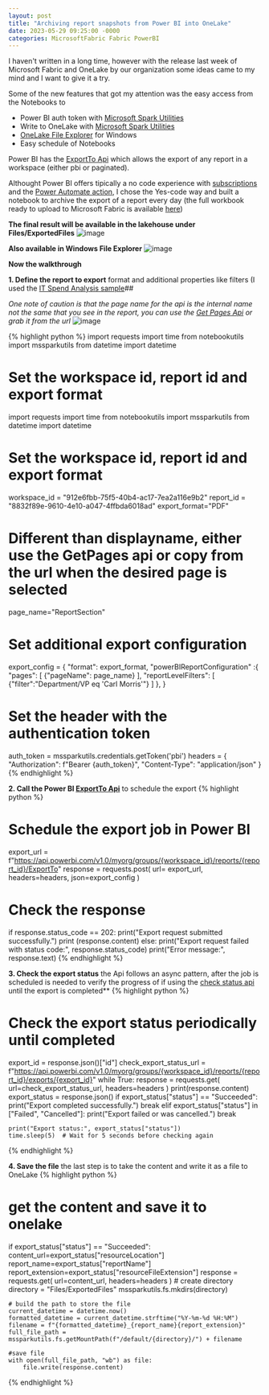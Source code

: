 ```yaml
---
layout: post
title: "Archiving report snapshots from Power BI into OneLake"
date: 2023-05-29 09:25:00 -0000
categories: MicrosoftFabric Fabric PowerBI
---
```


I haven't written in a long time, however with the release last week of Microsoft Fabric and OneLake by our organization some ideas came to my mind and I want to give it a try.

Some of the new features that got my attention was the easy access from the Notebooks to
- Power BI auth token with [Microsoft Spark Utilities](https://learn.microsoft.com/en-us/azure/synapse-analytics/spark/microsoft-spark-utilities?pivots=programming-language-python)
- Write to OneLake with [Microsoft Spark Utilities](https://learn.microsoft.com/en-us/azure/synapse-analytics/spark/microsoft-spark-utilities?pivots=programming-language-python)
- [OneLake File Explorer](https://learn.microsoft.com/en-us/fabric/onelake/onelake-file-explorer) for Windows 
- Easy schedule of Notebooks 

Power BI has the [ExportTo Api](https://learn.microsoft.com/en-us/rest/api/power-bi/reports/export-to-file-in-group) which allows the export of any report in a workspace (either pbi or paginated).

Althought Power BI offers tipically a no code experience with [subscriptions](https://learn.microsoft.com/en-us/power-bi/collaborate-share/end-user-subscribe?tabs=creator) and the [Power Automate action](https://learn.microsoft.com/en-us/power-bi/collaborate-share/service-automate-power-bi-report-export), I chose the Yes-code way and built a notebook to archive the export of a report every day (the full workbook ready to upload to Microsoft Fabric is available [here](https://github.com/jtarquino/jtarquino.github.io/blob/master/samples/ExportBlogPost.ipynb))

**The final result will be available in the lakehouse under Files/ExportedFiles**
![image](https://github.com/jtarquino/jtarquino.github.io/assets/8054158/283cf739-94a6-4139-89d8-5c58096816ab)

**Also available in Windows File Explorer**
![image](https://github.com/jtarquino/jtarquino.github.io/assets/8054158/bd1e5b72-0c25-4920-9a85-998da180db80)

**Now the walkthrough**

**1. Define the report to export** format and additional properties like filters (I used the [IT Spend Analysis sample](https://learn.microsoft.com/en-us/power-bi/create-reports/sample-it-spend)##

*One note of caution is that the page name for the api is the internal name not the same that you see in the report, you can use the [Get Pages Api](https://learn.microsoft.com/en-us/rest/api/power-bi/reports/get-page-in-group) or grab it from the url* ![image](https://github.com/jtarquino/jtarquino.github.io/assets/8054158/62878080-ff2f-4d46-9f6b-61fcb8c4747b)

 
{% highlight python %}
import requests
import time
from notebookutils import mssparkutils
from datetime import datetime

# Set the workspace id, report id and export format

import requests
import time
from notebookutils import mssparkutils
from datetime import datetime

# Set the workspace id, report id and export format
workspace_id = "912e6fbb-75f5-40b4-ac17-7ea2a116e9b2"
report_id = "8832f89e-9610-4e10-a047-4ffbda6018ad"
export_format="PDF"

# Different than displayname, either use the GetPages api or copy from the url when the desired page is selected
page_name="ReportSection"

# Set additional export configuration
export_config = {
    "format": export_format,
    "powerBIReportConfiguration" :{
        "pages": [
            {"pageName": page_name}
        ],
        "reportLevelFilters": [
            {"filter":"Department/VP eq 'Carl Morris'"}
        ]
    },
}

# Set the header with the authentication token
auth_token = mssparkutils.credentials.getToken('pbi')
headers = {
    "Authorization": f"Bearer {auth_token}",
    "Content-Type": "application/json"
}
{% endhighlight %}

**2. Call the Power BI [ExportTo Api](https://learn.microsoft.com/en-us/rest/api/power-bi/reports/export-to-file-in-group)** to schedule the export
{% highlight python %}
# Schedule the export job in Power BI
export_url = f"https://api.powerbi.com/v1.0/myorg/groups/{workspace_id}/reports/{report_id}/ExportTo"
response = requests.post(
    url= export_url,
    headers=headers,
    json=export_config
)

# Check the response
if response.status_code == 202:
    print("Export request submitted successfully.")
    print (response.content)
else:
    print("Export request failed with status code:", response.status_code)
    print("Error message:", response.text)
{% endhighlight %}

**3. Check the export status** the Api follows an async pattern, after the job is scheduled is needed to verify the progress of if using the [check status api](https://learn.microsoft.com/en-us/rest/api/power-bi/reports/get-export-to-file-status) until the export is completed**
{% highlight python %}
# Check the export status periodically until completed
export_id =  response.json()["id"]
check_export_status_url = f"https://api.powerbi.com/v1.0/myorg/groups/{workspace_id}/reports/{report_id}/exports/{export_id}"
while True:
    response = requests.get(
        url=check_export_status_url,
        headers=headers
    )
    print(response.content)
    export_status = response.json()
    if export_status["status"] == "Succeeded":
        print("Export completed successfully.")
        break
    elif export_status["status"] in ["Failed", "Cancelled"]:
        print("Export failed or was cancelled.")
        break

    print("Export status:", export_status["status"])
    time.sleep(5)  # Wait for 5 seconds before checking again
{% endhighlight %}

**4. Save the file** the last step is to take the content and write it as a file to OneLake
{% highlight python %}
# get the content and save it to onelake
if export_status["status"] == "Succeeded":
    content_url=export_status["resourceLocation"]
    report_name=export_status["reportName"]
    report_extension=export_status["resourceFileExtension"]
    response = requests.get(
            url=content_url,
            headers=headers
        )
    # create directory
    directory = "Files/ExportedFiles"
    mssparkutils.fs.mkdirs(directory) 

    # build the path to store the file
    current_datetime = datetime.now()
    formatted_datetime = current_datetime.strftime("%Y-%m-%d %H:%M")
    filename = f"{formatted_datetime}_{report_name}{report_extension}"
    full_file_path = mssparkutils.fs.getMountPath(f"/default/{directory}/") + filename

    #save file
    with open(full_file_path, "wb") as file:
        file.write(response.content)
{% endhighlight %}
